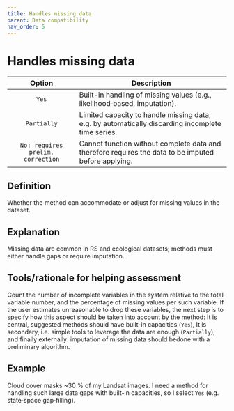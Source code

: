 ```yaml
---
title: Handles missing data
parent: Data compatibility
nav_order: 5
---
```


# Handles missing data

|  **Option**        | **Description**            |
|:------------------:|----------------------------|
| `Yes` | Built-in handling of missing values (e.g., likelihood‐based, imputation). |
| `Partially` | Limited capacity to handle missing data, e.g. by automatically discarding incomplete time series. |
| `No: requires prelim. correction` | Cannot function without complete data and therefore requires the data to be imputed before applying. |


## Definition
Whether the method can accommodate or adjust for missing values in the dataset.

## Explanation
Missing data are common in RS and ecological datasets; methods must either handle gaps or require imputation.

## Tools/rationale for helping assessment
Count the number of incomplete variables in the system relative to the total variable number, and the percentage of missing values per such variable. If the user estimates unreasonable to drop these variables, the next step is to specify how this aspect should be taken into account by the method: It is central, suggested methods should have built-in capacities (`Yes`), It is secondary, i.e. simple tools to leverage the data are enough (`Partially`), and finally externally: imputation of missing data should bedone with a preliminary algorithm.

## Example
Cloud cover masks ~30 % of my Landsat images. I need a method for handling such large data gaps with built-in capacities, so I select `Yes` (e.g. state‐space gap‐filling). 
